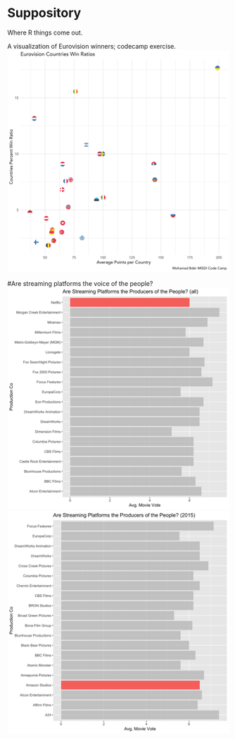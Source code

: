 # Suppository
Where R things come out. 

A visualization of Eurovision winners; codecamp exercise. 
![](eurovision.png)

#Are streaming platforms the voice of the people?
![](StreamingPlotAll.png)
![](StreamingPlot2015.png)

